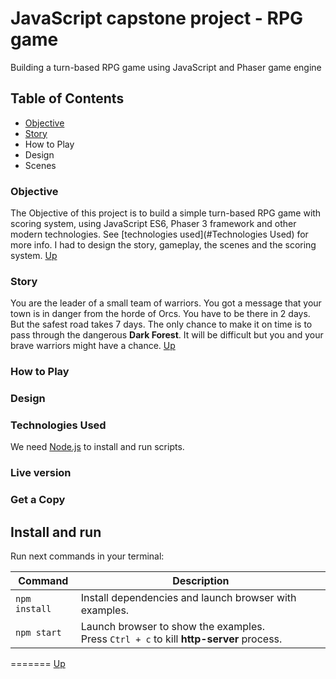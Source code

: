 # JavaScript capstone project - RPG game

Building a turn-based RPG game using JavaScript and Phaser game engine

## Table of Contents

- [Objective](#Objective)
- [Story](#Story)
- How to Play
- Design
- Scenes

### Objective
The Objective of this project is to build a simple turn-based RPG game with scoring system, using JavaScript ES6, Phaser 3 framework and other modern technologies. See [technologies used](#Technologies Used) for more info. I had to design the story, gameplay, the scenes and the scoring system. [Up](#Table-of-Contents)

### Story
You are the leader of a small team of warriors. You got a message that your town is in danger from the horde of Orcs. You have to be there in 2 days. But the safest road takes 7 days. The only chance to make it on time is to pass through the dangerous **Dark Forest**. It will be difficult but you and your brave warriors might have a chance. [Up](#Table-of-Contents)

### How to Play

### Design

### Technologies Used

We need [Node.js](https://nodejs.org) to install and run scripts.

### Live version

### Get a Copy


## Install and run

Run next commands in your terminal:

| Command       | Description                                                                                 |
| ------------- | ------------------------------------------------------------------------------------------- |
| `npm install` | Install dependencies and launch browser with examples.                                      |
| `npm start`   | Launch browser to show the examples. <br> Press `Ctrl + c` to kill **http-server** process. |

=======
[Up](#Table-of-Contents)
